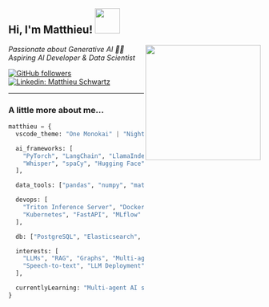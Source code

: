 <h2> Hi, I'm Matthieu! <img src="https://media2.giphy.com/media/v1.Y2lkPTc5MGI3NjExMTgxcnFra2ZrcWxoZzVna3prbnZ4dzVzcHUzMHh6d3AzMXFlNzFhbCZlcD12MV9pbnRlcm5hbF9naWZfYnlfaWQmY3Q9Zw/h0Cq1ClzO3UpupFPjP/giphy.gif" width="50"></h2>
<img align='right' src="https://media2.giphy.com/media/v1.Y2lkPTc5MGI3NjExc21kd2FncmF6ZjM5YXhjbXcyaGN2dnc2ZzAzbnphNmwxNGg4bDdidyZlcD12MV9pbnRlcm5hbF9naWZfYnlfaWQmY3Q9Zw/3og0IK5Wj4g10fwUAU/giphy.gif" width="230">
<p><em>Passionate about Generative AI 👨‍💻<br>
Aspiring AI Developer & Data Scientist
</em></p>

[![GitHub followers](https://img.shields.io/github/followers/matthieuschwa?label=Follow&style=social)](https://github.com/matthieuschwa)
[![Linkedin: Matthieu Schwartz](https://img.shields.io/badge/-LinkedIn-blue?style=flat-square&logo=Linkedin&logoColor=white&link=https://www.linkedin.com)]([https://www.linkedin.com](https://www.linkedin.com/in/matthieu-schwartz/))

---

### A little more about me... 

``````python
matthieu = {
  vscode_theme: "One Monokai" | "Night Owl",

  ai_frameworks: [
    "PyTorch", "LangChain", "LlamaIndex", "YOLOv8",
    "Whisper", "spaCy", "Hugging Face", "scikit-learn"
  ],

  data_tools: ["pandas", "numpy", "matplotlib", "seaborn"],

  devops: [
    "Triton Inference Server", "Docker", 
    "Kubernetes", "FastAPI", "MLflow"
  ],

  db: ["PostgreSQL", "Elasticsearch", "Qdrant", "Neo4j"],

  interests: [
    "LLMs", "RAG", "Graphs", "Multi-agent systems", 
    "Speech-to-text", "LLM Deployment", "Fine-tuning"
  ],

  currentlyLearning: "Multi-agent AI systems"
}
